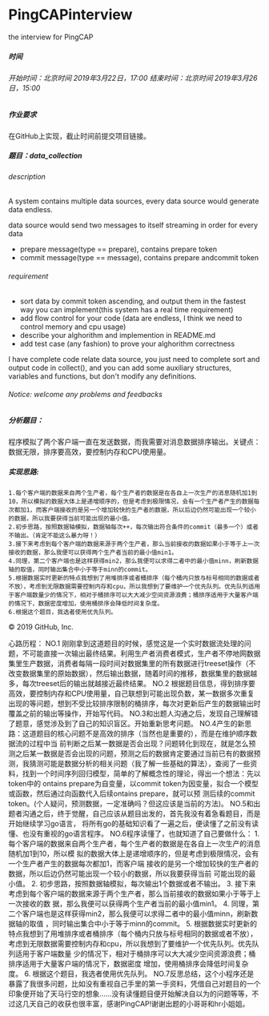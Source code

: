 # PingCAPinterview

the interview for PingCAP

##### 时间

###### 开始时间：北京时间 2019年3月22日，17:00       结束时间：北京时间 2019年3月26日，15:00

##### 作业要求

在GitHub上实现，截止时间前提交项目链接。

##### 题目：data_collection

###### description

A system contains multiple data sources, every data source would generate data endless.

data source would send two messages to itself streaming in order for every data

- prepare message(type == prepare), contains prepare token
- commit message(type == message), contains prepare andcommit token

###### requirement

- sort data by commit token ascending, and output them in the fastest way you can implement(this system has a real time requirement)
- add flow control for your code (data are endless, I think we need to control memory and cpu usage) 
- describe your alghorithm and implemention in README.md
- add test case (any fashion) to prove your alghorithm correctness

I have complete code relate data source, you just need to complete sort and output code in collect(), and you can add some auxiliary structures, variables and functions, but don't modify any definitions.

###### Notice: welcome any problems and feedbacks

##### 分析题目：

​        程序模拟了两个客户端一直在发送数据，而我需要对消息数据排序输出。关键点：数据无限，排序要高效，要控制内存和CPU使用量。

##### 实现思路:

    1.每个客户端的数据来自两个生产者，每个生产者的数据是在各自上一次生产的消息随机加1到10，所以模拟的数据大体上是递增顺序的，但是考虑到极限情况，会有一个生产者产生的数据每次都加1，而客户端接收的是另一个增加较快的生产者的数据，所以后边仍然可能出现一个较小的数据，所以我要获得当前可能出现的最小值。
    2.初步思路，按照数据轴模拟，数据轴每次++，每次输出符合条件的commit（最多一个）或者不输出。（肯定不能这么暴力呀！）
    3.接下来考虑到每个客户端的数据来源于两个生产者，那么当前接收的数据如果小于等于上一次接收的数据，那么我便可以获得两个生产者当前的最小值min1。
    4.同理，第二个客户端也是这样获得min2，那么我便可以求得二者中的最小值minn，刷新数据轴的取值，同时输出集合中小于等于minn的commit。
    5.根据数据实时更新的特点我想到了用堆排序或者桶排序（每个桶内只放与标号相同的数据或者不放），考虑到无限数据需要控制内存和cpu，所以我想到了要维护一个优先队列。优先队列适用于客户端数量少的情况下，相对于桶排序可以大大减少空间资源浪费；桶排序适用于大量客户端的情况下，数据密度增加，使用桶排序会降低时间复杂度。
    6.根据这个题目，我选者使用优先队列。

© 2019 GitHub, Inc.



心路历程：
               NO.1 刚刚拿到这道题目的时候，感觉这是一个实时数据流处理的问题，不可能直接一次输出最终结果。利用生产者消费者模式，生产者不停地网数据集里生产数据，消费者每隔一段时间对数据集里的所有数据进行treeset操作（不改变数据集里的原始数据），然后输出数据，随着时间的推移，数据集里的数据越多，每次treeset后的输出就越接近最终结果。
               NO.2 根据题目信息，得到排序要高效，要控制内存和CPU使用量，自己联想到可能出现负数，某一数据多次重复	出现的等问题，想到不受比较排序限制的桶排序，每次对更新后产生的数据输出时覆盖之前的输出等操作，开始写代码。
               NO.3和出题人沟通之后，发现自己理解错了题意，感觉涉及到了自己的知识盲区。开始重新思考问题。
               NO.4产生的新思路：这道题目的核心问题不是高效的排序（当然也是重要的），而是在维护顺序数据流的过程中当	前判断之后某一数据是否会出现？问题转化到现在，就是怎么预测之后某一数据是否会出现的问题，预测之后的数据肯定要通过当前已有的数据预测，我猜测可能是数据分析的相关问题（我了解一些基础的算法），查阅了一些资料，找到一个时间序列回归模型，简单的了解概念性的理论，得出一个想法：先以 token中的 ontains prepare为自变量，以commit token为因变量，拟合一个模型或函数，然后通过向函数代入后续ontains prepare，就可以预	测后续的commit token。(个人疑问，预测数据，一定准确吗？但这应该是当前的方法)。
               NO.5和出题者沟通之后，终于觉醒，自己应该从题目出发的，首先我没有着急看题目，而是开始继续学习go语言，	将所有go的基础知识看了一遍之后，便读懂了之前没有读懂、也没有重视的go语言程序。
               NO.6程序读懂了，也就知道了自己要做什么：
                          1. 每个客户端的数据来自两个生产者，每个生产者的数据是在各自上一次生产的消息随机加1到10，所以模  		拟的数据大体上是递增顺序的，但是考虑到极限情况，会有一个生产者产生的数据每次都加1，而客户端			接收的是另一个增加较快的生产者的数据，所以后边仍然可能出现一个较小的数据，所以我要获得当前			可能出现的最小值。
  	           2. 初步思路，按照数据轴模拟，每次输出1个数据或者不输出。
   	           3. 接下来考虑到每个客户端的数据来源于两个生产者，那么当前接收的数据如果小于等于上一次接收的数			据，那么我便可以获得两个生产者当前的最小值min1。
  	           4. 同理，第二个客户端也是这样获得min2，那么我便可以求得二者中的最小值minn，刷新数据轴的取值			，同时输出集合中小于等于minn的commit。
   	           5. 根据数据实时更新的特点我想到了用堆排序或者桶排序（每个桶内只放与标号相同的数据或者不放），			考虑到无限数据需要控制内存和cpu，所以我想到了要维护一个优先队列。优先队列适用于客户端数量			少的情况下，相对于桶排序可以大大减少空间资源浪费；桶排序适用于大量客户端的情况下，数据密度			增加，使用桶排序会降低时间复杂度。
   	           6. 根据这个题目，我选者使用优先队列。
                NO.7反思总结，这个小程序还是暴露了我很多问题，比如没有重视自己手里的第一手资料，凭借自己对题目的一个印象便开始了天马行空的想象......没有读懂题目便开始解决自以为的问题等等，不过这几天自己的收获也很丰富，感谢PingCAP!谢谢出题的小哥哥和hr小姐姐。
